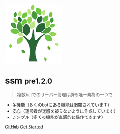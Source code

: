 ![logo](media/icon.svg)

# ssm <small>pre1.2.0</small>

> 複数botでのサーバー管理は辞め唯一無為の一つで

- 多機能（多くのbotにある機能は網羅されています）
- 安心（運営者が迷惑を被らないように作成しています）
- シンプル（多くの機能が直感的に操作できます）

[GitHub](https://github.com/yupix/ssm/)
[Get Started](#ssm)